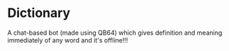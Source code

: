 # Dictionary
A chat-based bot (made using QB64) which gives definition and meaning immediately of any word and it's offline!!!
